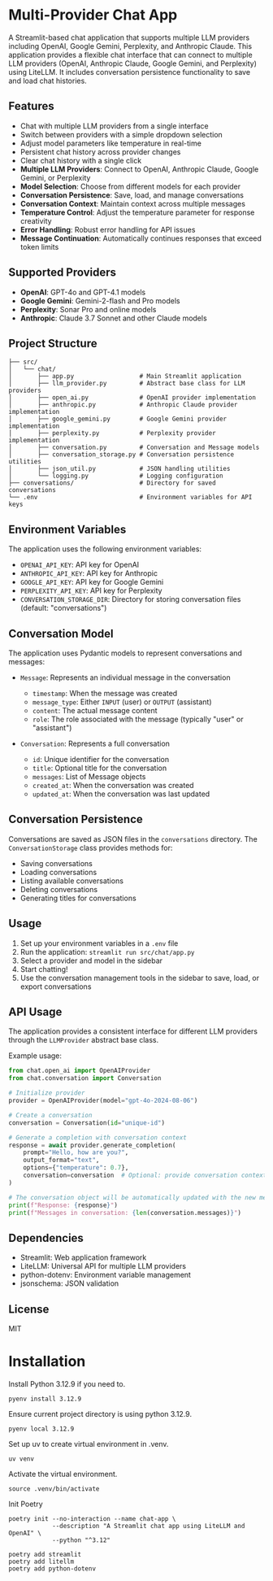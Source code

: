 # Multi-Provider Chat App

A Streamlit-based chat application that supports multiple LLM providers including OpenAI, Google Gemini, Perplexity, 
and Anthropic Claude.
This application provides a flexible chat interface that can connect to multiple LLM providers (OpenAI, Anthropic Claude, 
Google Gemini, and Perplexity) using LiteLLM. It includes conversation persistence functionality to save and load chat histories.

## Features

- Chat with multiple LLM providers from a single interface
- Switch between providers with a simple dropdown selection
- Adjust model parameters like temperature in real-time
- Persistent chat history across provider changes
- Clear chat history with a single click
- **Multiple LLM Providers**: Connect to OpenAI, Anthropic Claude, Google Gemini, or Perplexity
- **Model Selection**: Choose from different models for each provider
- **Conversation Persistence**: Save, load, and manage conversations
- **Conversation Context**: Maintain context across multiple messages
- **Temperature Control**: Adjust the temperature parameter for response creativity
- **Error Handling**: Robust error handling for API issues
- **Message Continuation**: Automatically continues responses that exceed token limits

## Supported Providers

- **OpenAI**: GPT-4o and GPT-4.1 models
- **Google Gemini**: Gemini-2-flash and Pro models
- **Perplexity**: Sonar Pro and online models
- **Anthropic**: Claude 3.7 Sonnet and other Claude models


## Project Structure

```
├── src/
│   └── chat/
│       ├── app.py                  # Main Streamlit application
│       ├── llm_provider.py         # Abstract base class for LLM providers
│       ├── open_ai.py              # OpenAI provider implementation
│       ├── anthropic.py            # Anthropic Claude provider implementation
│       ├── google_gemini.py        # Google Gemini provider implementation
│       ├── perplexity.py           # Perplexity provider implementation
│       ├── conversation.py         # Conversation and Message models
│       ├── conversation_storage.py # Conversation persistence utilities
│       ├── json_util.py            # JSON handling utilities
│       └── logging.py              # Logging configuration
├── conversations/                  # Directory for saved conversations
└── .env                            # Environment variables for API keys
```

## Environment Variables

The application uses the following environment variables:

- `OPENAI_API_KEY`: API key for OpenAI
- `ANTHROPIC_API_KEY`: API key for Anthropic
- `GOOGLE_API_KEY`: API key for Google Gemini
- `PERPLEXITY_API_KEY`: API key for Perplexity
- `CONVERSATION_STORAGE_DIR`: Directory for storing conversation files (default: "conversations")

## Conversation Model

The application uses Pydantic models to represent conversations and messages:

- `Message`: Represents an individual message in the conversation
  - `timestamp`: When the message was created
  - `message_type`: Either `INPUT` (user) or `OUTPUT` (assistant)
  - `content`: The actual message content
  - `role`: The role associated with the message (typically "user" or "assistant")

- `Conversation`: Represents a full conversation
  - `id`: Unique identifier for the conversation
  - `title`: Optional title for the conversation
  - `messages`: List of Message objects
  - `created_at`: When the conversation was created
  - `updated_at`: When the conversation was last updated

## Conversation Persistence

Conversations are saved as JSON files in the `conversations` directory. The `ConversationStorage` class provides methods for:

- Saving conversations
- Loading conversations
- Listing available conversations
- Deleting conversations
- Generating titles for conversations

## Usage

1. Set up your environment variables in a `.env` file
2. Run the application: `streamlit run src/chat/app.py`
3. Select a provider and model in the sidebar
4. Start chatting!
5. Use the conversation management tools in the sidebar to save, load, or export conversations

## API Usage

The application provides a consistent interface for different LLM providers through the `LLMProvider` abstract base class. 

Example usage:

```python
from chat.open_ai import OpenAIProvider
from chat.conversation import Conversation

# Initialize provider
provider = OpenAIProvider(model="gpt-4o-2024-08-06")

# Create a conversation
conversation = Conversation(id="unique-id")

# Generate a completion with conversation context
response = await provider.generate_completion(
    prompt="Hello, how are you?",
    output_format="text",
    options={"temperature": 0.7},
    conversation=conversation  # Optional: provide conversation context
)

# The conversation object will be automatically updated with the new message
print(f"Response: {response}")
print(f"Messages in conversation: {len(conversation.messages)}")
```


## Dependencies

- Streamlit: Web application framework
- LiteLLM: Universal API for multiple LLM providers
- python-dotenv: Environment variable management
- jsonschema: JSON validation

## License

MIT

# Installation 

Install Python 3.12.9 if you need to. 

```
pyenv install 3.12.9
```

Ensure current project directory is using python 3.12.9.
```
pyenv local 3.12.9
```

Set up uv to create virtual environment in .venv.
```
uv venv
```

Activate the virtual environment.
```
source .venv/bin/activate
```

Init Poetry

```
poetry init --no-interaction --name chat-app \
            --description "A Streamlit chat app using LiteLLM and OpenAI" \
            --python "^3.12"
```



```
poetry add streamlit
poetry add litellm
poetry add python-dotenv
```
